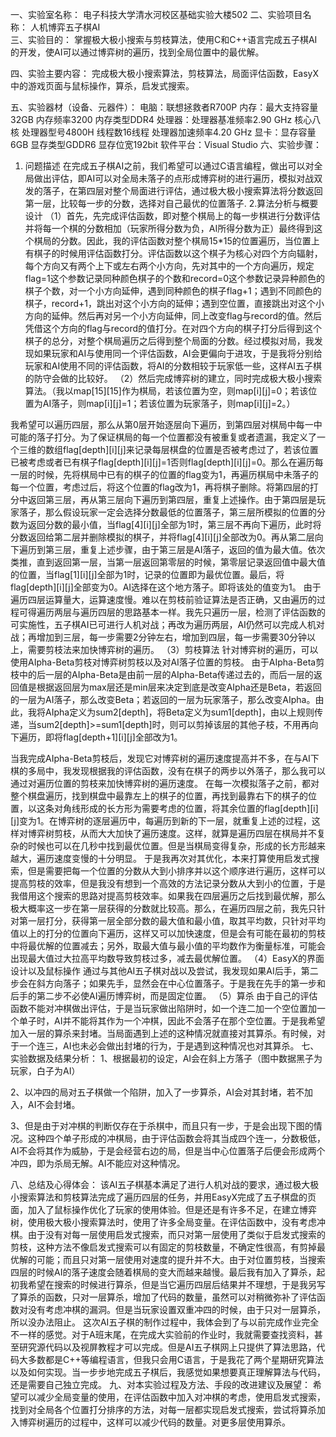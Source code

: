 一、实验室名称：
电子科技大学清水河校区基础实验大楼502
二、实验项目名称：
人机博弈五子棋AI                                          
三、实验目的：
掌握极大极小搜索与剪枝算法，使用C和C++语言完成五子棋AI的开发，使AI可以通过博弈树的遍历，找到全局位置中的最优解。

四、实验主要内容：
完成极大极小搜索算法，剪枝算法，局面评估函数，EasyX中的游戏页面与鼠标操作，算杀，启发式搜索。

五、实验器材（设备、元器件）：
电脑：联想拯救者R700P
内存：最大支持容量32GB    内存频率3200    内存类型DDR4
处理器：处理器基准频率2.90 GHz   核心八核    处理器型号4800H   线程数16线程  处理器加速频率4.20 GHz
显卡：显存容量6GB    显存类型GDDR6     显存位宽192bit
软件平台：Visual Studio
六、实验步骤：
1. 问题描述
在完成五子棋AI之前，我们希望可以通过C语言编程，做出可以对全局做出评估，即AI可以对全局未落子的点形成博弈树的进行遍历，模拟对战双发的落子，在第四层对整个局面进行评估，通过极大极小搜索算法将分数返回第一层，比较每一步的分数，选择对自己最优的位置落子.
2.算法分析与概要设计
（1）首先，先完成评估函数，即对整个棋局上的每一步棋进行分数评估并将每一个棋的分数相加（玩家所得分数为负，AI所得分数为正）最终得到这个棋局的分数。因此，我的评估函数对整个棋局15*15的位置遍历，当位置上有棋子的时候用评估函数打分。评估函数以这个棋子为核心对四个方向辐射，每个方向又有两个上下或左右两个小方向，先对其中的一个方向遍历，规定flag=1这个参数记录同种颜色棋子的个数和record=0这个参数记录异种颜色的棋子个数，对一个小方向延伸，遇到同种颜色的棋子flag+1；遇到不同颜色的棋子，record+1，跳出对这个小方向的延伸；遇到空位置，直接跳出对这个小方向的延伸。然后再对另一个小方向延伸，同上改变flag与record的值。然后凭借这个方向的flag与record的值打分。在对四个方向的棋子打分后得到这个棋子的总分，对整个棋局遍历之后得到整个局面的分数。经过模拟对局，我发现如果玩家和AI与使用同一个评估函数，AI会更偏向于进攻，于是我将分别给玩家和AI使用不同的评估函数，将AI的分数相较于玩家低一些，这样AI五子棋的防守会做的比较好。
（2）然后完成博弈树的建立，同时完成极大极小搜索算法。（我以map[15][15]作为棋局，若该位置为空，则map[i][j]=0；若该位置为AI落子，则map[i][j]=1；若该位置为玩家落子，则map[i][j]=2。）

我希望可以遍历四层，那么从第0层开始逐层向下遍历，到第四层对棋局中每一中可能的落子打分。为了保证棋局的每一个位置都没有被重复或者遗漏，我定义了一个三维的数组flag[depth][i][j]来记录每层棋盘的位置是否被考虑过了，若该位置已被考虑或者已有棋子flag[depth][i][j]=1否则flag[depth][i][j]=0。那么在遍历每一层的时候，先将棋局中已有的棋子的位置的flag变为1，再遍历棋局中未落子的每一个位置，考虑过后，将这个位置的flag改为1，再将棋子删除。将第四层的打分中返回第三层，再从第三层向下遍历到第四层，重复上述操作。由于第四层是玩家落子，那么假设玩家一定会选择分数最低的位置落子，第三层所模拟的位置的分数为返回分数的最小值，当flag[4][i][j]全部为1时，第三层不再向下遍历，此时将分数返回给第二层并删除模拟的棋子，并将flag[4][i][j]全部改为0。再从第二层向下遍历到第三层，重复上述步骤，由于第三层是AI落子，返回的值为最大值。依次类推，直到返回第一层，当第一层返回第零层的时候，第零层记录返回值中最大值的位置，当flag[1][i][j]全部为1时，记录的位置即为最优位置。最后，将flag[depth][i][j]全部变为0。AI选择在这个地方落子。即将该处的值变为1。
由于遍历四层运算量大，运算速度慢。难以在剪枝前验证算法是否正确，又由遍历的过程可得遍历两层与遍历四层的思路基本一样。我先只遍历一层，检测了评估函数的可实施性，五子棋AI已可进行人机对战；再改为遍历两层，AI仍然可以完成人机对战；再增加到三层，每一步需要2分钟左右，增加到四层，每一步需要30分钟以上，需要剪枝法来加快博弈树的遍历。
（3）剪枝算法
针对博弈树的遍历，可以使用AIpha-Beta剪枝对博弈树剪枝以及对AI落子位置的剪枝。
由于AIpha-Beta剪枝中的后一层的AIpha-Beta是由前一层的AIpha-Beta传递过去的，而后一层的返回值是根据返回层为max层还是min层来决定到底是改变AIpha还是Beta，若返回的一层为AI落子，那么改变Beta；若返回的一层为玩家落子，那么改变AIpha。由此，我将AIpha定义为sum2[depth]，将Beta定义为sum1[depth]，由以上规则传递，当sum2[depth]>=sum1[depth]时，则可以剪掉该层的其他子枝，不用再向下遍历，即将flag[depth+1][i][j]全部改为1。






当我完成AIpha-Beta剪枝后，发现它对博弈树的遍历速度提高并不多，在与AI下棋的多局中，我发现根据我的评估函数，没有在棋子的两步以外落子，那么我可以通过对遍历位置的剪枝来加快博弈树的遍历速度。
在每一次模拟落子之前，都对整个棋盘遍历，找到棋盘中最靠左上的棋子的位置，再找到最靠右下的棋子的位置，以这条对角线形成的长方形为需要考虑的位置，将其余位置的flag[depth][i][j]变为1。在博弈树的逐层遍历中，每遍历到新的下一层，就重复上述的过程，这样对博弈树剪枝，从而大大加快了遍历速度。这样，就算是遍历四层在棋局并不复杂的时候也可以在几秒中找到最优位置。但是当棋局变得复杂，形成的长方形越来越大，遍历速度变慢的十分明显。
于是我再次对其优化，本来打算使用启发式搜索，但是需要把每一个位置的分数从大到小排序并以这个顺序进行遍历，这样可以提高剪枝的效率，但是我没有想到一个高效的方法记录分数从大到小的位置，于是我借用这个搜索的思路对提高剪枝效率。如果我在四层遍历之后找到最优解，那么极大概率这一步在第一层获得的分数就比较高。那么，在遍历四层之前，我先只针对第一层打分，获得第一层全部分数的最大值和最小值，取其平均数，只针对平均值以上的打分的位置向下遍历，这样又可以加快速度，但是会有可能在最初的剪枝中将最优解的位置减去；另外，取最大值与最小值的平均数作为衡量标准，可能会出现最大值过大拉高平均数导致剪枝过多，减去最优解位置。
（4）EasyX的界面设计以及鼠标操作
通过与其他AI五子棋对战以及尝试，我发现如果AI后手，第二步会在斜方向落子；如果先手，显然会在中心位置落子。于是我在先手的第一步和后手的第二步不必使AI遍历博弈树，而是固定位置。
（5）算杀
由于自己的评估函数不能对冲棋做出评估，于是当玩家做出陷阱时，如一个连二加一个空位置加一个单子时，AI并不能将其作为一个冲棋，因此不会落子在那个空位置。于是我希望加入一层的算杀来封堵。当局面遇到上述的这种情况就直接对其算杀。有时候，对于一个连三，AI也未必会做出封堵的行为，于是遇到这种情况也对其算杀。
七、实验数据及结果分析：
1、根据最初的设定，AI会在斜上方落子（图中数据黑子为玩家，白子为AI）

2、以冲四的局对五子棋做一个陷阱，加入了一步算杀，AI会对其封堵，若不加入，AI不会封堵。

3、但是由于对冲棋的判断仅存在于杀棋中，而且只有一步，于是会出现下图的情况。这种四个单子形成的冲棋局，由于评估函数会将其当成四个连一，分数极低，AI不会将其作为威胁，于是会经营右边的局，但是当中心位置落子后便会形成两个冲四，即为杀局无解。AI不能应对这种情况。

八、总结及心得体会：
该AI五子棋基本满足了进行人机对战的要求，通过极大极小搜索算法和剪枝算法完成了遍历四层的任务，并用EasyX完成了五子棋盘的页面，加入了鼠标操作优化了玩家的使用体验。但是还是有许多不足，在建立博弈树，使用极大极小搜索算法时，使用了许多全局变量。在评估函数中，没有考虑冲棋。由于没有对每一层使用启发式搜索，而只对第一层使用了类似于启发式搜索的剪枝，这种方法不像启发式搜索可以有固定的剪枝数量，不确定性很高，有剪掉最优解的可能；而且只对第一层使用对速度的提升并不大。由于对位置剪枝，当搜索四层的时候AI的落子速度会随着棋局的变大而越来越慢。最后我有加入了算杀，起初我希望在搜索的时候进行算杀，但是当它遍历四层后结果并不理想，于是我另写了算杀的函数，只对一层算杀，增加了代码的数量，虽然可以对稍微弥补了评估函数对没有考虑冲棋的漏洞。但是当玩家设置双重冲四的时候，由于只对一层算杀，所以没办法阻止。
这次AI五子棋的制作过程中，我体会到了与以前完成作业完全不一样的感觉。对于A班末尾，在完成大实验前的作业时，我就需要查找资料，甚至研究源代码以及视屏教程才可以完成。但是AI五子棋网上只提供了算法思路，代码大多数都是C++等编程语言，但我只会用C语言，于是我花了两个星期研究算法以及如何实现。当一步步地完成五子棋后，我感觉如果想要真正理解算法与代码，还是需要自己独立完成。
九、对本实验过程及方法、手段的改进建议及展望：
希望可以减少全局变量的使用，在评估函数中加入对冲棋的考虑，使用启发式搜索，找到对全局各个位置打分排序的方法，对每一层都实现启发式搜索，尝试将算杀加入博弈树遍历的过程中，这样可以减少代码的数量。对更多层使用算杀。
